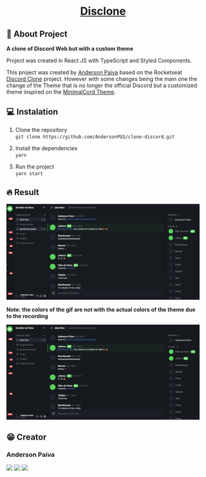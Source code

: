 <h1 align="center"><a href="https://minimal-disclone.netlify.app/">Disclone</a></h1>

## 📃 About Project
<strong>A clone of Discord Web but with a custom theme</strong>

Project was created in React JS with TypeScript and Styled Components.

This project was created by <a href="https://github.com/AndersonPGS" target="_blank">Anderson Paiva</a> based on the Rocketseat <a href="https://github.com/rocketseat-content/youtube-clone-discord" target="_blank">Discord Clone</a> project. However with some changes being the main one the change of the Theme that is no longer the official Discord but a customized theme inspired on the <a href="https://betterdiscordlibrary.com/themes/MinimalCord" target="_blank">MinimalCord Theme</a>.

## 💻 Instalation 

1. Clone the repository\
 `git clone https://github.com/AndersonPGS/clone-discord.git`

2. Install the dependencies\
 `yarn`
 
 3. Run the project\
 `yarn start`

## 🔥 Result

![Disclone photo example](https://raw.githubusercontent.com/AndersonPGS/clone-discord/master/discord-png.png)

**Note: the colors of the gif are not with the actual colors of the theme due to the recording**

![Disclone gif example](https://raw.githubusercontent.com/AndersonPGS/clone-discord/master/disclone-gif.gif)

## 😁 Creator

### Anderson Paiva
 <a href="https://www.linkedin.com/in/andersonpgs/" target="_blank"><img src="https://img.shields.io/badge/-Linkedin-informational?style=flat-square&logo=Linkedin&logoColor=white&link=https://www.linkedin.com/in/andersonpgs/"/></a>
    <a href="mailto:andersonpgs.contato@hotmail.com" target="_blank"><img src="https://img.shields.io/badge/-Hotmail-informational?style=flat-square&logo=Windows&logoColor=white&link=mailto:andersonpgs.contato@hotmail.com"/></a>
    <a href="https://discord.gg/BNWDHq" target="_blank"><img src="https://img.shields.io/badge/-Anderson%20Paiva%230221-informational?style=flat-square&logo=Discord&logoColor=white&link=https://discord.gg/BNWDHq"/></a>
